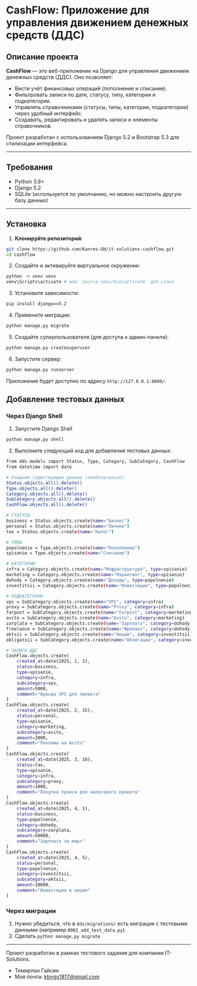 # CashFlow: Приложение для управления движением денежных средств (ДДС)

## Описание проекта

**CashFlow** — это веб-приложение на Django для управления движением денежных средств (ДДС). Оно позволяет:

- Вести учёт финансовых операций (пополнение и списание).
- Фильтровать записи по дате, статусу, типу, категории и подкатегории.
- Управлять справочниками (статусы, типы, категории, подкатегории) через удобный интерфейс.
- Создавать, редактировать и удалять записи и элементы справочников.

Проект разработан с использованием Django 5.2 и Bootstrap 5.3 для стилизации интерфейса.

---

## Требования

- Python 3.8+
- Django 5.2
- SQLite (используется по умолчанию, но можно настроить другую базу данных)

---

## Установка

1. **Клонируйте репозиторий**:
```bash
git clone https://github.com/Kanres-GH/it-solutions-cashflow.git
cd cashflow
```
2. Создайте и активируйте виртуальное окружение:
```bash
python -m venv venv
venv\Scripts\activate # или `source venv/bin/activate` для Linux
```
3. Установите зависимости:
```bash
pip install django==5.2
```
4. Примените миграции:
```bash
python manage.py migrate
```
5. Создайте суперпользователя (для доступа к админ-панели):
```bash
python manage.py createsuperuser
```
6. Запустите сервер:
```bash
python manage.py runserver
```
Приложение будет доступно по адресу `http://127.0.0.1:8000/`.

## Добавление тестовых данных
### Через Django Shell
1. Запустите Django Shell
```bash
python manage.py shell
```
2. Выполните следующий код для добавления тестовых данных:
```bash
from dds.models import Status, Type, Category, SubCategory, CashFlow
from datetime import date

# Очищаем существующие данные (необязательно)
Status.objects.all().delete()
Type.objects.all().delete()
Category.objects.all().delete()
SubCategory.objects.all().delete()
CashFlow.objects.all().delete()

# СТАТУСЫ
business = Status.objects.create(name="Бизнес")
personal = Status.objects.create(name="Личное")
tax = Status.objects.create(name="Налог")

# ТИПЫ
popolnenie = Type.objects.create(name="Пополнение")
spisanie = Type.objects.create(name="Списание")

# КАТЕГОРИИ
infra = Category.objects.create(name="Инфраструктура", type=spisanie)
marketing = Category.objects.create(name="Маркетинг", type=spisanie)
dohody = Category.objects.create(name="Доходы", type=popolnenie)
investitsii = Category.objects.create(name="Инвестиции", type=popolnenie)

# ПОДКАТЕГОРИИ
vps = SubCategory.objects.create(name="VPS", category=infra)
proxy = SubCategory.objects.create(name="Proxy", category=infra)
farpost = SubCategory.objects.create(name="Farpost", category=marketing)
avito = SubCategory.objects.create(name="Avito", category=marketing)
zarplata = SubCategory.objects.create(name="Зарплата", category=dohody)
freelance = SubCategory.objects.create(name="Фриланс", category=dohody)
aktsii = SubCategory.objects.create(name="Акции", category=investitsii)
obligatsii = SubCategory.objects.create(name="Облигации", category=investitsii)

# ЗАПИСИ ДДС
CashFlow.objects.create(
    created_at=date(2025, 1, 1),
    status=business,
    type=spisanie,
    category=infra,
    subcategory=vps,
    amount=5000,
    comment="Аренда VPS для проекта"
)
CashFlow.objects.create(
    created_at=date(2025, 2, 15),
    status=personal,
    type=spisanie,
    category=marketing,
    subcategory=avito,
    amount=2000,
    comment="Реклама на Avito"
)
CashFlow.objects.create(
    created_at=date(2025, 3, 10),
    status=tax,
    type=spisanie,
    category=infra,
    subcategory=proxy,
    amount=1000,
    comment="Покупка прокси для налогового проекта"
)
CashFlow.objects.create(
    created_at=date(2025, 4, 1),
    status=business,
    type=popolnenie,
    category=dohody,
    subcategory=zarplata,
    amount=50000,
    comment="Зарплата за март"
)
CashFlow.objects.create(
    created_at=date(2025, 4, 5),
    status=personal,
    type=popolnenie,
    category=investitsii,
    subcategory=aktsii,
    amount=10000,
    comment="Инвестиции в акции"
)
```
### Через миграции
1. Нужно убедиться, что в `dds/migrations/` есть миграция с тестовыми данными (например `0002_add_test_data.py`).
2. Сделать `python manage.py migrate`
----
Проект разработан в рамках тестового задания для компании IT-Solutions.
- Темирлан Гайсин
- Моя почта: ktnrgs1817@gmail.com